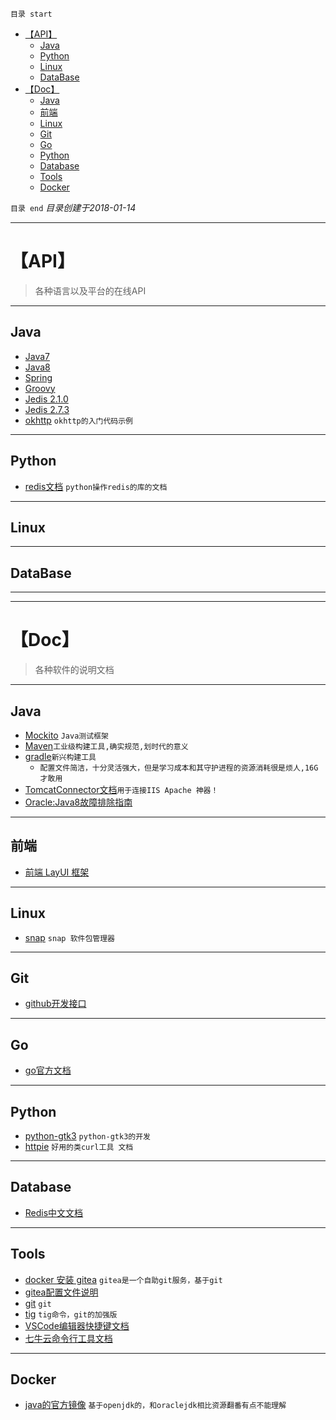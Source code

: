 `目录 start`
 
- [【API】](#api)
    - [Java](#java)
    - [Python](#python)
    - [Linux](#linux)
    - [DataBase](#database)
- [【Doc】](#doc)
    - [Java](#java)
    - [前端](#前端)
    - [Linux](#linux)
    - [Git](#git)
    - [Go](#go)
    - [Python](#python)
    - [Database](#database)
    - [Tools](#tools)
    - [Docker](#docker)

`目录 end` *目录创建于2018-01-14*
****************************************
# 【API】
> 各种语言以及平台的在线API

****************
## Java
- [Java7](https://docs.oracle.com/javase/7/docs/api/)
- [Java8](https://docs.oracle.com/javase/8/docs/api/)
- [Spring](https://spring.io/docs)
- [Groovy](http://www.groovy-lang.org/api.html)
- [Jedis 2.1.0](http://tool.oschina.net/apidocs/apidoc?api=jedis-2.1.0)
- [Jedis 2.7.3](https://mavenbrowse.pauldoo.com/central/redis/clients/jedis/2.7.3/jedis-2.7.3-javadoc.jar/-/overview-summary.html)
- [okhttp](https://github.com/square/okhttp/wiki/Recipes) `okhttp的入门代码示例`

****************
## Python
- [redis文档](https://pypi.python.org/pypi/redis/) `python操作redis的库的文档`

****************
## Linux


****************
## DataBase

**************************************************************
**************************************************************
# 【Doc】
> 各种软件的说明文档

****************
## Java
- [Mockito](http://www.vogella.com/tutorials/Mockito/article.html#when-thenreturn-and-when-thenthrow) `Java测试框架`
- [Maven](http://maven.apache.org/users/index.html)`工业级构建工具,确实规范,划时代的意义`
- [gradle](https://docs.gradle.org/current/userguide/userguide.html)`新兴构建工具`
    - `配置文件简洁，十分灵活强大，但是学习成本和其守护进程的资源消耗很是烦人,16G才敢用`
- [TomcatConnector文档](http://tomcat.apache.org/connectors-doc/index.html)`用于连接IIS Apache 神器！`
- [Oracle:Java8故障排除指南](https://docs.oracle.com/javase/8/docs/technotes/guides/troubleshoot/)

****************
## 前端
- [前端 LayUI 框架](http://www.layui.com/doc/)

****************
## Linux
- [snap](https://snapcraft.io/docs/core/usage) `snap 软件包管理器`

****************
## Git
- [github开发接口](https://developer.github.com/v3/)

****************
## Go
- [go官方文档](https://golang.org/doc/)

****************
## Python
- [python-gtk3](https://python-gtk-3-tutorial.readthedocs.io/en/latest/introduction.html) `python-gtk3的开发`
- [httpie](http://python.ctolib.com/httpie.html) `好用的类curl工具 文档` 

****************
## Database
- [Redis中文文档](http://redisdoc.com/index.html)

****************
## Tools
- [docker 安装 gitea](https://docs.gitea.io/en-us/install-with-docker/) `gitea是一个自助git服务，基于git`
- [gitea配置文件说明](https://docs.gitea.io/zh-cn/config-cheat-sheet/)
- [git](https://git-scm.com/docs) `git`
- [tig](http://jonas.nitro.dk/tig/manual.html) `tig命令，git的加强版`
- [VSCode编辑器快捷键文档](https://code.visualstudio.com/shortcuts/keyboard-shortcuts-linux.pdf)
- [七牛云命令行工具文档](https://github.com/qiniu/qshell)

****************
## Docker
- [java的官方镜像](https://hub.docker.com/_/java/) `基于openjdk的，和oraclejdk相比资源翻番有点不能理解`

